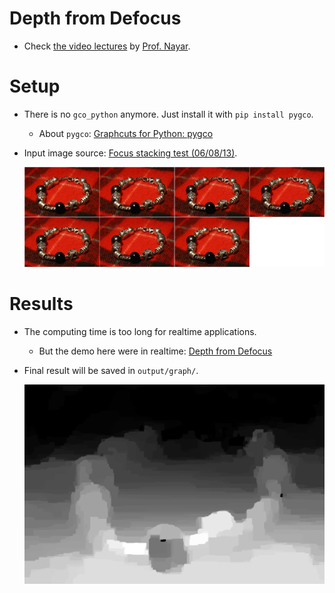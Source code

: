 # Depth from Defocus
* Check [the video lectures](https://youtu.be/_PfKnkGAcuc) by [Prof. Nayar](http://www.cs.columbia.edu/~nayar/).

# Setup
* There is no `gco_python` anymore. Just install it with `pip install pygco`.
  * About `pygco`: [Graphcuts for Python: pygco](https://peekaboo-vision.blogspot.com/2012/05/graphcuts-for-python-pygco.html)
* Input image source: [Focus stacking test (06/08/13)](http://imajeenyus.com/computer/20130806_focus_stacking/index.shtml).

  ![](pics/input_images.jpg)

# Results
* The computing time is too long for realtime applications.
  * But the demo here were in realtime: [Depth from Defocus](https://www.cs.columbia.edu/CAVE/projects/depth_defocus/)
* Final result will be saved in `output/graph/`.
  
  ![](output/graph/depthmap1.png)
